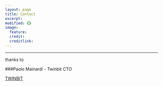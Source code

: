 ```yaml
---
layout: page
title: Contact
excerpt: 
modified: {} 
image:
  feature: 
  credit: 
  creditlink: 
---
```


---
thanks to

###Paolo Mainardi - Twinbit CTO 

<div markdown="0"><a href="http://www.twinbit.it/it" class="btn">TWINBIT</a></div>







